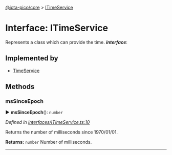 [@iota-pico/core](../README.md) > [ITimeService](../interfaces/itimeservice.md)



# Interface: ITimeService


Represents a class which can provide the time.
*__interface__*: 


## Implemented by

* [TimeService](../classes/timeservice.md)


## Methods
<a id="mssinceepoch"></a>

###  msSinceEpoch

► **msSinceEpoch**(): `number`



*Defined in [interfaces/ITimeService.ts:10](https://github.com/iotaeco/iota-pico-core/blob/4d99e90/src/interfaces/ITimeService.ts#L10)*



Returns the number of milliseconds since 1970/01/01.




**Returns:** `number`
Number of milliseconds.






___


